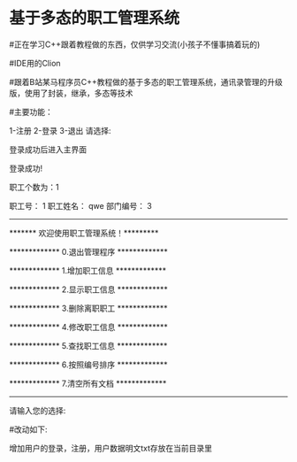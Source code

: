 # 基于多态的职工管理系统


#正在学习C++跟着教程做的东西，仅供学习交流(小孩子不懂事搞着玩的)


#IDE用的Clion


#跟着B站某马程序员C++教程做的基于多态的职工管理系统，通讯录管理的升级版，使用了封装，继承，多态等技术


#主要功能：

1-注册
2-登录
3-退出
请选择:


登录成功后进入主界面


登录成功!


职工个数为：1


职工号： 1 职工姓名： qwe 部门编号： 3


***************************************


*******  欢迎使用职工管理系统！*********


*************  0.退出管理程序  *************


*************  1.增加职工信息  *************


*************  2.显示职工信息  *************


*************  3.删除离职职工  *************


*************  4.修改职工信息  *************


*************  5.查找职工信息  *************


*************  6.按照编号排序  *************


*************  7.清空所有文档  *************


********************************************



请输入您的选择:


#改动如下:


增加用户的登录，注册，用户数据明文txt存放在当前目录里
